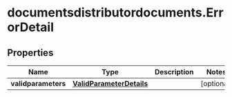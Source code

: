 # documentsdistributordocuments.ErrorDetail

## Properties

Name | Type | Description | Notes
------------ | ------------- | ------------- | -------------
**validparameters** | [**ValidParameterDetails**](ValidParameterDetails.md) |  | [optional] 


